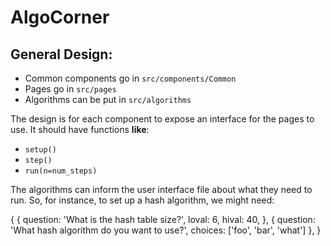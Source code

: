 # AlgoCorner


## General Design:

- Common components go in `src/components/Common`
- Pages go in `src/pages`
- Algorithms can be put in `src/algorithms`

The design is for each component to expose an interface for the pages to use.
It should have functions **like**:

- `setup()`
- `step()`
- `run(n=num_steps)`


The algorithms can inform the user interface file about what they need to run.
So, for instance, to set up a hash algorithm, we might need:

{
    {
        question: 'What is the hash table size?',
        loval: 6,
        hival: 40,
    },
    {
        question: 'What hash algorithm do you want to use?',
        choices: ['foo', 'bar', 'what']
    },
}
    
